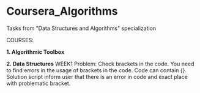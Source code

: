 # Coursera_Algorithms
Tasks from  "Data Structures and Algorithms" specialization

COURSES:

**1. Algorithmic Toolbox**

**2. Data Structures**
    WEEK1
	Problem: Check brackets in the code.
		You need to find errors in the usage of brackets in the code. Code can contain [](){}. Solution script inform user that there is an error in code and exact place with problematic bracket.
		
